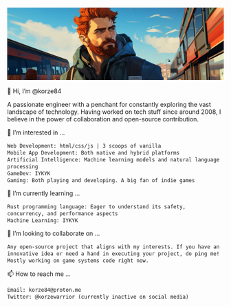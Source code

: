 ![Banner Image](./1500x500.jpg?raw=true)

👋 Hi, I’m @korze84

A passionate engineer with a penchant for constantly exploring the vast landscape of technology. Having worked on tech stuff since around 2008, I believe in the power of collaboration and open-source contribution.

👀 I’m interested in ...

    Web Development: html/css/js | 3 scoops of vanilla
    Mobile App Development: Both native and hybrid platforms
    Artificial Intelligence: Machine learning models and natural language processing
    GameDev: IYKYK
    Gaming: Both playing and developing. A big fan of indie games

🌱 I’m currently learning ...

    Rust programming language: Eager to understand its safety, concurrency, and performance aspects
    Machine Learning: IYKYK

💞️ I’m looking to collaborate on ...

    Any open-source project that aligns with my interests. If you have an innovative idea or need a hand in executing your project, do ping me!
    Mostly working on game systems code right now.

📫 How to reach me ...

    Email: korze84@proton.me
    Twitter: @korzewarrior (currently inactive on social media)
